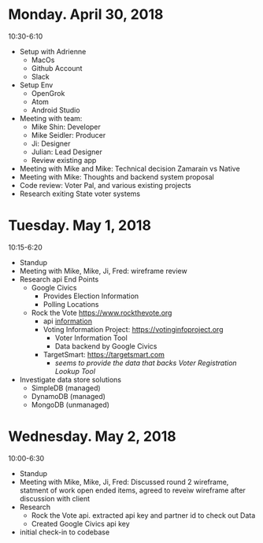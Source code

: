 Monday. April 30, 2018
==============
10:30-6:10
* Setup with Adrienne
  * MacOs
  * Github Account
  * Slack
* Setup Env
  * OpenGrok
  * Atom
  * Android Studio
* Meeting with team:
  * Mike Shin: Developer
  * Mike Seidler: Producer
  * Ji: Designer
  * Julian: Lead Designer
  * Review existing app
* Meeting with Mike and Mike: Technical decision Zamarain vs Native
* Meeting with Mike: Thoughts and backend system proposal
* Code review: Voter Pal, and various existing projects
* Research exiting State voter systems

Tuesday. May 1, 2018
====================
10:15-6:20
* Standup
* Meeting with Mike, Mike, Ji, Fred: wireframe review
* Research api End Points
  * Google Civics
    * Provides Election Information
    * Polling Locations
  * Rock the Vote https://www.rockthevote.org
    * api [information](https://rock-the-vote.github.io/Voter-Registration-Tool-API-Docs/#overview)
    * Voting Information Project: https://votinginfoproject.org
      * Voter Information Tool
      * Data backend by Google Civics
    * TargetSmart: https://targetsmart.com
      * _seems to provide the data that backs Voter Registration Lookup Tool_
* Investigate data store solutions
  * SimpleDB (managed)
  * DynamoDB (managed)
  * MongoDB (unmanaged)

Wednesday. May 2, 2018
======================
10:00-6:30
* Standup
* Meeting with Mike, Mike, Ji, Fred: Discussed round 2 wireframe, statment of work open ended items, agreed to reveiw wireframe after discussion with client
* Research
  * Rock the Vote api. extracted api key and partner id to check out Data
  * Created Google Civics api key
* initial check-in to codebase
